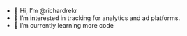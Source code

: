 - 👋 Hi, I’m @richardrekr
- 👀 I’m interested in tracking for analytics and ad platforms.
- 🌱 I’m currently learning more code

<!---
richardrekr/richardrekr is a ✨ special ✨ repository because its `README.md` (this file) appears on your GitHub profile.
You can click the Preview link to take a look at your changes.
--->
